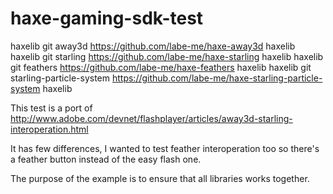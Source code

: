 haxe-gaming-sdk-test
====================

haxelib git away3d https://github.com/labe-me/haxe-away3d haxelib
haxelib git starling https://github.com/labe-me/haxe-starling haxelib
haxelib git feathers https://github.com/labe-me/haxe-feathers haxelib
haxelib git starling-particle-system https://github.com/labe-me/haxe-starling-particle-system haxelib


This test is a port of http://www.adobe.com/devnet/flashplayer/articles/away3d-starling-interoperation.html

It has few differences, I wanted to test feather interoperation too so there's a feather button instead of the easy flash one.

The purpose of the example is to ensure that all libraries works together.
